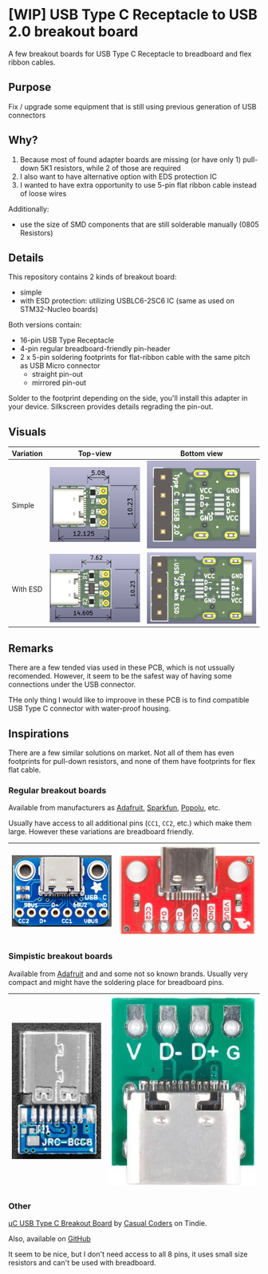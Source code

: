 # [WIP] USB Type C Receptacle to USB 2.0 breakout board

A few breakout boards for USB Type C Receptacle to breadboard and flex ribbon cables.

## Purpose

Fix / upgrade some equipment that is still using previous generation of USB connectors

## Why?

1. Because most of found adapter boards are missing (or have only 1) pull-down 5K1 resistors, while 2 of those are required
2. I also want to have alternative option with EDS protection IC
3. I wanted to have extra opportunity to use 5-pin flat ribbon cable instead of loose wires

Additionally:

- use the size of SMD components that are still solderable manually (0805 Resistors)

## Details

This repository contains 2 kinds of breakout board:

- simple
- with ESD protection: utilizing USBLC6-2SC6 IC (same as used on STM32-Nucleo boards)

Both versions contain:
- 16-pin USB Type Receptacle
- 4-pin regular breadboard-friendly pin-header
- 2 x 5-pin soldering footprints for flat-ribbon cable with the same pitch as USB Micro connector
	- straight pin-out
	- mirrored pin-out

Solder to the footprint depending on the side, you'll install this adapter in your device. Silkscreen provides details regrading the pin-out.

## Visuals

| Variation | Top-view | Bottom view |
| :---         |     :---:      | :---: |
| Simple   | ![Simple top view](images/render/TypeC_simple_top.png)     | ![Simple bottom view](images/render/TypeC_simple_bottom.png)    |
| With ESD     | ![ESD top view](images/render/TypeC_with_ESD_top.png)      | ![ESD bottom view](images/render/TypeC_with_ESD_bottom.png)      |

## Remarks

There are a few tended vias used in these PCB, which is not ussually recomended. However, it seem to be the safest way of having some connections under the USB connector.  

THe only thing I would like to improove in these PCB is to find compatible USB Type C connector with water-proof housing.

## Inspirations

There are a few similar solutions on market. Not all of them has even footprints for pull-down resistors, and none of them have footprints for flex flat cable.

### Regular breakout boards

Available from manufacturers as [Adafruit](https://www.adafruit.com/product/4090), [Sparkfun](https://www.sparkfun.com/sparkfun-usb-c-breakout.html), [Popolu](https://www.pololu.com/product/2585), etc.

Usually have access to all additional pins (`CC1`, `CC2`, etc.) which make them large. However these variations are breadboard friendly.

|   ![](images/other_products/Adafruit_USB-C_Breakout.jpg) |  ![](images/other_products/SparkFun_USB-C_Breakout.jpg)  |
| -- | -- |

### Simpistic breakout boards

Available from [Adafruit](https://www.adafruit.com/product/5180) and and some not so known brands. Usually very compact and might have the soldering place for breadboard pins.

|   ![](images/other_products/Adafruit_Simple_USB-C_Socket_Breakout.jpg) |  ![](images/other_products/barebone.jpg)  |
| -- | -- |

### Other

[μC USB Type C Breakout Board](https://www.tindie.com/products/casualcoders/c-usb-type-c-breakout-board-5-pack/) by [Casual Coders](https://www.tindie.com/stores/casualcoders/) on Tindie.

Also, available on [GitHub](https://github.com/CasualCodersProjects/uC-Breakout)

It seem to be nice, but I don't need access to all 8 pins, it uses small size resistors and can't be used with breadboard. 

